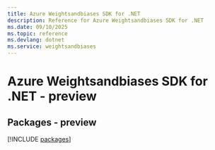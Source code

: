 ```yaml
---
title: Azure Weightsandbiases SDK for .NET
description: Reference for Azure Weightsandbiases SDK for .NET
ms.date: 09/10/2025
ms.topic: reference
ms.devlang: dotnet
ms.service: weightsandbiases
---
```

# Azure Weightsandbiases SDK for .NET - preview
## Packages - preview
[!INCLUDE [packages](weightsandbiases-index.md)]